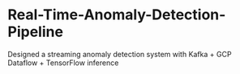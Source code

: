 # Real-Time-Anomaly-Detection-Pipeline
 Designed a streaming anomaly detection system with Kafka + GCP Dataflow + TensorFlow inference
